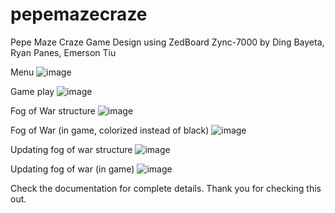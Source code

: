 # pepemazecraze
Pepe Maze Craze Game Design using ZedBoard Zync-7000
by Ding Bayeta, Ryan Panes, Emerson Tiu

Menu
![image](https://user-images.githubusercontent.com/46555394/147194756-411e9551-b83a-45ca-8ee7-49ef82cc5c23.png)

Game play
![image](https://user-images.githubusercontent.com/46555394/147194803-f5482616-741d-46a3-abea-79647d1d6938.png)

Fog of War structure
![image](https://user-images.githubusercontent.com/46555394/147194838-2cc0d62b-d685-489b-9cd4-b258f2a81755.png)

Fog of War (in game, colorized instead of black)
![image](https://user-images.githubusercontent.com/46555394/147194884-00b7670e-cba4-4aae-ad66-050e717b0df4.png)

Updating fog of war structure
![image](https://user-images.githubusercontent.com/46555394/147194933-838e1717-1a5c-40a2-856a-e575c4b4eac5.png)

Updating fog of war (in game)
![image](https://user-images.githubusercontent.com/46555394/147194952-1463887f-d257-48cb-b95d-abfeb2cb5640.png)

Check the documentation for complete details. Thank you for checking this out.
